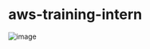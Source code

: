 # aws-training-intern


![image](https://github.com/MatTeoAndru/aws-training-intern/assets/106601444/1ea5deec-dff4-4620-b965-48c51c5b2bd9)
